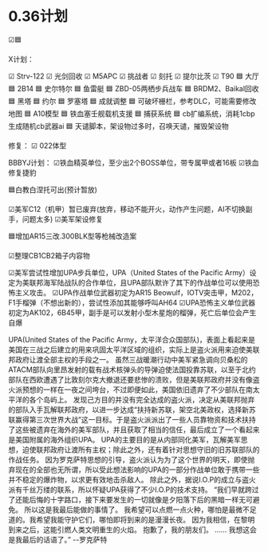 # 0.36计划

☑🟦

X计划：

☑ Strv-122
☑ 光剑回收
☑ M5APC
☑ 挑战者
☑ 刻托 
☑ 提尔比茨
☑ T90
🟦 大厅
🟦 2B14
🟦 史尔特尔
🟦 鱼雷艇
🟦 ZBD-05两栖步兵战车
🟦 BRDM2、Baikal回收
🟦 黑塔
🟦 约尔
🟦 罗塞塔
🟦 成就调整
🟦 可破坏栅栏，参考DLC，可能需要修改地图
🟦 A10模型
🟦 铁血塞壬舰载机支援
🟦 捕获系统
🟦 cb扩编系统，消耗1cbp生成随机cb武器ai
🟦 天谴脚本，架设物过多时，召唤天谴，摧毁架设物
 
修复：
☑ 022体型




BBBYJ计划：
☑铁血精英单位，至少出2个BOSS单位，带专属甲或者16板
☑铁血修复捷豹

🟦白教白涅托可出(预计暂放)

☑美军C12（机甲）暂已废弃(放弃，移动不能开火，动作产生问题，AI不切换副手，问题太多)
☑美军架设修复

🟦增加AR15三改.300BLK型等枪械改造案

☑整理CB1CB2箱子内容物

☑美军尝试性增加UPA步兵单位，UPA（United States of the Pacific Army）设定为美联邦海军陆战队的合作单位，且UPA部队默许了其下的作战单位可以使用恐怖主义攻击。
☑UPA作战单位武器初定为AR15 Beowulf，IOTV突击甲，M202，F1手榴弹（不想出新的），尝试性添加其能够呼叫AH64
☑UPA恐怖主义单位武器初定为AK102，6B45甲，副手是可以发射小型木星炮的榴弹，死亡后单位会产生自爆

UPA(United States of the Pacific Army，太平洋合众国部队)，表面上看起来是美国在三战之后建立的用来巩固太平洋区域的组织，实际上是盗火派用来迫使美联邦政府让渡全部主权的手段之一。
虽然三战暖潮行动中美军紧急调向贝桑松的ATACM部队向里昂发射的载有战术核弹头的导弹迫使法国投靠苏联，以至于北约部队在西欧遭遇了比敦刻尔克大撤退还要悲惨的溃败，但是美联邦政府并没有像盗火派预想的一样在一夜之间垮台，不过即便如此，美国依旧遗弃了不少部队在南太平洋的各个岛屿上。
发现己方目的并没有完全达成的盗火派，决定从美联邦抛弃的部队入手瓦解联邦政府，以进一步达成“扶持新苏联，架空北美政权，选择新苏联赢得第三次世界大战”这一目标。于是盗火派派出了一些人员靠物资和技术扶持了这些被遗弃在海外的美军部队，并且获取了相当的信任，最后成立了一个看起来是美国附属的海外组织UPA。
UPA的主要目的是从内部同化美军，瓦解美军思想，迫使联邦政府让渡所有主权；除此之外，还有着针对思想守旧的旧苏联部队的作战任务。
因为罗克萨特思想的引导，盗火派认为为了这个世界的明天，即使抛弃现在的全部也无所谓，所以受此想法影响的UPA的一部分作战单位敢于携带一些并不稳定的爆炸物，以求更有效地击杀敌人。
除此之外，据说I.O.P的成立与盗火派有千丝万缕的联系，所以怀疑UPA获得了不少I.O.P的技术支持。
“我们早就跨过了还能后悔的十字路口，接下来要发生的一切就像是夕阳落下后的黑暗一样无可避免。
所以这是我最后能做的事情了。
我希望可以点燃一点火种，哪怕是最微不足道的。我希望我能守护它们，哪怕即将到来的是漫漫长夜。
因为我相信，在黎明到来之后，这能引燃人类文明重生的火焰。
抱歉了，我的朋友们。
......
我想这会是我最后的话语了。”
			--罗克萨特
